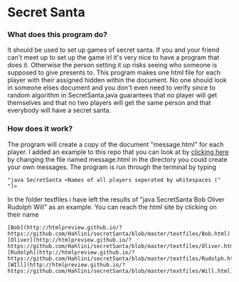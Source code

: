 # Secret Santa

### What does this program do?

It should be used to set up games of secret santa. If you and your friend can't meet up to set up the game irl it's very nice to have a program that does it. Otherwise the person setting it up risks seeing who someone is supposed to give presents to. This program makes one html file for each player with their assigned hidden within the document. No one should look in someone elses document and you don't even need to verify since to random algorithm in SecretSanta.java guarantees that no player will get themselves and that no two players will get the same person and that everybody will have a secret santa.

### How does it work?

The program will create a copy of the document "message.html" for each player. I added an example to this repo that you can look at by [clicking here](http://htmlpreview.github.io/?https://github.com/Hahlini/secretSanta/blob/master/message.html) by changing the file named message.html in the directory you could create your own messages. The program is run through the terminal by typing 
```
"java SecretSanta <Names of all players seperated by whitespaces (" ")>
```
In the folder textfiles i have left the results of "java SecretSanta Bob Oliver Rudolph Will" as an example. You can reach the html site by clicking on their name 
```
[Bob](http://htmlpreview.github.io/?https://github.com/Hahlini/secretSanta/blob/master/textfiles/Bob.html)
[Oliver](http://htmlpreview.github.io/?https://github.com/Hahlini/secretSanta/blob/master/textfiles/Oliver.html)
[Rudolph](http://htmlpreview.github.io/?https://github.com/Hahlini/secretSanta/blob/master/textfiles/Rudolph.html)
[WIll](http://htmlpreview.github.io/?https://github.com/Hahlini/secretSanta/blob/master/textfiles/Will.html)
```
